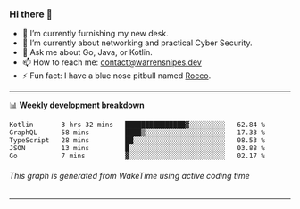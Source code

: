### Hi there 👋

- 🔭 I’m currently furnishing my new desk.
- 🌱 I’m currently about networking and practical Cyber Security.
- 💬 Ask me about Go, Java, or Kotlin.
- 📫 How to reach me: contact@warrensnipes.dev
- ⚡ Fun fact: I have a blue nose pitbull named [Rocco](https://i.imgur.com/iLsSCKu.jpg).

-------

📊 **Weekly development breakdown**
<!--START_SECTION:waka-->
```text
Kotlin       3 hrs 32 mins   ███████████████▓░░░░░░░░░   62.84 % 
GraphQL      58 mins         ████▒░░░░░░░░░░░░░░░░░░░░   17.33 % 
TypeScript   28 mins         ██░░░░░░░░░░░░░░░░░░░░░░░   08.53 % 
JSON         13 mins         █░░░░░░░░░░░░░░░░░░░░░░░░   03.88 % 
Go           7 mins          ▓░░░░░░░░░░░░░░░░░░░░░░░░   02.17 % 
```
<!--END_SECTION:waka-->
###### *This graph is generated from WakeTime using active coding time*
-------
